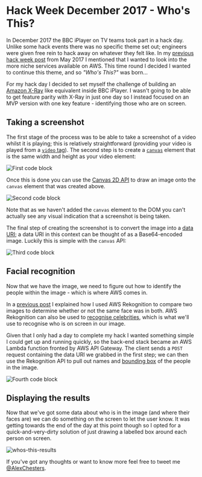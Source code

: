 # Hack Week December 2017 - Who's This?

In December 2017 the BBC iPlayer on TV teams took part in a hack day. Unlike
some hack events there was no specific theme set out; engineers were
given free rein to hack away on whatever they felt like. In my
[previous hack week post](../hack-week-may-2017-afk)
from May 2017 I mentioned that I wanted to look into the more niche services
available on AWS. This time round I decided I wanted to continue this theme, and
so _"Who's This?"_ was born...

For my hack day I decided to set myself the challenge of building an
[Amazon X-Ray](https://www.amazon.co.uk/gp/help/customer/display.html?nodeId=201423010)
like equivalent inside BBC iPlayer. I wasn't going to be able to get feature
parity with X-Ray in just one day so I instead focused on an MVP version with
one key feature - identifying those who are on screen.

## Taking a screenshot

The first stage of the process was to be able to take a screenshot of a video
whilst it is playing; this is relatively straightforward (providing your video
is played from a
[`video` tag](https://developer.mozilla.org/en-US/docs/Web/HTML/Element/video)).
The second step is to create a
[`canvas`](https://developer.mozilla.org/en-US/docs/Glossary/Canvas) element
that is the same width and height as your video element:

![First code block](/assets/img/blog/002/code-1.png)

Once this is done you can use the
[Canvas 2D API](https://developer.mozilla.org/en-US/docs/Web/API/CanvasRenderingContext2D/drawImage)
to draw an image onto the `canvas` element that was created above.

![Second code block](/assets/img/blog/002/code-2.png)

Note that as we haven't added the `canvas` element to the DOM you can't actually
see any visual indication that a screenshot is being taken.

The final step of creating the screenshot is to convert the image into a
[data URI](https://en.wikipedia.org/wiki/Data_URI_scheme); a data URI in this
context can be thought of as a Base64-encoded image. Luckily this is
simple with the `canvas` API:

![Third code block](/assets/img/blog/002/code-3.png)

## Facial recognition

Now that we have the image, we need to figure out how to identify the people
within the image - which is where AWS comes in.

In a
[previous post](https://www.alexchesters.com/blog/hack-week-may-2017---afk/)
I explained how I used AWS Rekognition to compare two images to determine
whether or not the same face was in both. AWS Rekognition can also be used to
[recognise celebrities](https://docs.aws.amazon.com/rekognition/latest/dg/celebrities.html),
which is what we'll use to recognise who is on screen in our image.

Given that I only had a day to complete my hack I wanted something simple I
could get up and running quickly, so the back-end stack became an AWS Lambda
function fronted by AWS API Gateway. The client sends a `POST` request
containing the data URI we grabbed in the first step; we can then use the
Rekognition API to pull out names and
[bounding box](https://docs.aws.amazon.com/rekognition/latest/dg/API_BoundingBox.html)
of the people in the image.

![Fourth code block](/assets/img/blog/002/code-4.png)

## Displaying the results

Now that we've got some data about who is in the image (and where their faces
are) we can do something on the screen to let the user know. It was getting
towards the end of the day at this point though so I opted for a
quick-and-very-dirty solution of just drawing a labelled box around each
person on screen.

![whos-this-results](/assets/img/blog/002/whos-this.png)

If you've got any thoughts or want to know more feel free to tweet me
[@AlexChesters](https://twitter.com/alexchesters).
